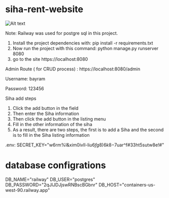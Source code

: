 # siha-rent-website

![Alt text](screenshot/1.png?raw=true "one")

Note: Railway was used for postgre sql in this project.

1. Install the project dependencies with: pip install -r requirements.txt
2. Now run the project with this command: python manage.py runserver 8080
3. go to the site https://localhost:8080

Admin Route ( for CRUD process) : 
https://localhost:8080/admin

Username: bayram

Password: 123456

Siha add steps
1. Click the add button in the field
2. Then enter the Siha information
3. Then click the add button in the listing menu
4. Fill in the other information of the siha
5. As a result, there are two steps, the first is to add a Siha and the second is to fill in the Siha listing information

.env: 
SECRET_KEY="w6rm%l&xim0ivll-li$u6fg8)6k8-$7uar^f#33ht5sutw8e!#"

# database configrations
DB_NAME="railway"
DB_USER="postgres"
DB_PASSWORD="2qJlJDJjswRNBscBGbnr"
DB_HOST="containers-us-west-90.railway.app"


